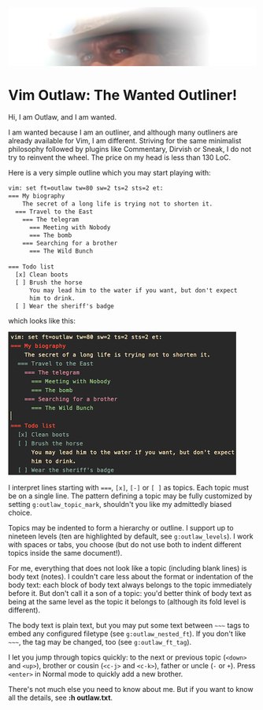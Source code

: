 ![Nobody](images/nobody.jpg)

# Vim Outlaw: The Wanted Outliner!

Hi, I am Outlaw, and I am wanted.

I am wanted because I am an outliner, and although many outliners
are already available for Vim, I am different. Striving for the same
minimalist philosophy followed by plugins like Commentary, Dirvish
or Sneak, I do not try to reinvent the wheel. The price on my head
is less than 130 LoC.

Here is a very simple outline which you may start playing with:

```
vim: set ft=outlaw tw=80 sw=2 ts=2 sts=2 et:
=== My biography
    The secret of a long life is trying not to shorten it.
  === Travel to the East
    === The telegram
      === Meeting with Nobody
      === The bomb
    === Searching for a brother
      === The Wild Bunch

=== Todo list
  [x] Clean boots
  [ ] Brush the horse
      You may lead him to the water if you want, but don't expect
      him to drink.
  [ ] Wear the sheriff's badge
```
which looks like this:

![Sample outline](images/example.png)

I interpret lines starting with `===`, `[x]`, `[-]` or `[ ]` as
topics. Each topic must be on a single line. The pattern defining
a topic may be fully customized by setting `g:outlaw_topic_mark`,
shouldn't you like my admittedly biased choice.

Topics may be indented to form a hierarchy or outline. I support up
to nineteen levels (ten are highlighted by default, see
`g:outlaw_levels`). I work with spaces or tabs, you choose (but do
not use both to indent different topics inside the same document!).

For me, everything that does not look like a topic (including blank
lines) is body text (notes). I couldn't care less about the format
or indentation of the body text: each block of body text always
belongs to the topic immediately before it. But don't call it a son
of a topic: you'd better think of body text as being at the same
level as the topic it belongs to (although its fold level is
different).

The body text is plain text, but you may put some text between `~~~`
tags to embed any configured filetype (see `g:outlaw_nested_ft`). If
you don't like `~~~`, the tag may be changed, too (see
`g:outlaw_ft_tag`).

I let you jump through topics quickly: to the next or previous topic
(`<down>` and `<up>`), brother or cousin (`<c-j>` and `<c-k>`),
father or uncle (`-` or `+`). Press `<enter>` in Normal mode to
quickly add a new brother.

There's not much else you need to know about me. But if you want to
know all the details, see **:h outlaw.txt**.


